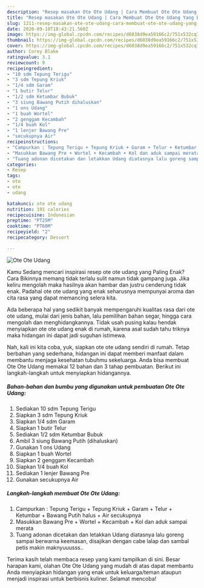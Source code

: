 ```yaml
---
description: "Resep masakan Ote Ote Udang | Cara Membuat Ote Ote Udang Yang Bikin Ngiler"
title: "Resep masakan Ote Ote Udang | Cara Membuat Ote Ote Udang Yang Bikin Ngiler"
slug: 1211-resep-masakan-ote-ote-udang-cara-membuat-ote-ote-udang-yang-bikin-ngiler
date: 2020-09-10T18:43:21.560Z
image: https://img-global.cpcdn.com/recipes/d6038d9ea59166c2/751x532cq70/ote-ote-udang-foto-resep-utama.jpg
thumbnail: https://img-global.cpcdn.com/recipes/d6038d9ea59166c2/751x532cq70/ote-ote-udang-foto-resep-utama.jpg
cover: https://img-global.cpcdn.com/recipes/d6038d9ea59166c2/751x532cq70/ote-ote-udang-foto-resep-utama.jpg
author: Corey Blake
ratingvalue: 3.1
reviewcount: 9
recipeingredient:
- "10 sdm Tepung Terigu"
- "3 sdm Tepung Kriuk"
- "1/4 sdm Garam"
- "1 butir Telur"
- "1/2 sdm Ketumbar Bubuk"
- "3 siung Bawang Putih dihaluskan"
- "1 ons Udang"
- "1 buah Wortel"
- "2 genggam Kecambah"
- "1/4 buah Kol"
- "1 lenjer Bawang Pre"
- "secukupnya Air"
recipeinstructions:
- "Campurkan : Tepung Terigu + Tepung Kriuk + Garam + Telur + Ketumbar + Bawang Putih halus + Air secukupnya"
- "Masukkan Bawang Pre + Wortel + Kecambah + Kol dan aduk sampai merata"
- "Tuang adonan dicetakan dan letakkan Udang diatasnya lalu goreng sampai berwarna keemasan, disajikan dengan cabe lalap dan sambal petis makin maknyuuusss.."
categories:
- Resep
tags:
- ote
- ote
- udang

katakunci: ote ote udang 
nutrition: 191 calories
recipecuisine: Indonesian
preptime: "PT25M"
cooktime: "PT60M"
recipeyield: "2"
recipecategory: Dessert

---
```



![Ote Ote Udang](https://img-global.cpcdn.com/recipes/d6038d9ea59166c2/751x532cq70/ote-ote-udang-foto-resep-utama.jpg)

Kamu Sedang mencari inspirasi resep ote ote udang yang Paling Enak? Cara Bikinnya memang tidak terlalu sulit namun tidak gampang juga. Jika keliru mengolah maka hasilnya akan hambar dan justru cenderung tidak enak. Padahal ote ote udang yang enak seharusnya mempunyai aroma dan cita rasa yang dapat memancing selera kita.

Ada beberapa hal yang sedikit banyak mempengaruhi kualitas rasa dari ote ote udang, mulai dari jenis bahan, lalu pemilihan bahan segar, hingga cara mengolah dan menghidangkannya. Tidak usah pusing kalau hendak menyiapkan ote ote udang enak di rumah, karena asal sudah tahu triknya maka hidangan ini dapat jadi suguhan istimewa.




Nah, kali ini kita coba, yuk, siapkan ote ote udang sendiri di rumah. Tetap berbahan yang sederhana, hidangan ini dapat memberi manfaat dalam membantu menjaga kesehatan tubuhmu sekeluarga. Anda bisa membuat Ote Ote Udang memakai 12 bahan dan 3 tahap pembuatan. Berikut ini langkah-langkah untuk menyiapkan hidangannya.

<!--inarticleads1-->

##### Bahan-bahan dan bumbu yang digunakan untuk pembuatan Ote Ote Udang:

1. Sediakan 10 sdm Tepung Terigu
1. Siapkan 3 sdm Tepung Kriuk
1. Siapkan 1/4 sdm Garam
1. Siapkan 1 butir Telur
1. Sediakan 1/2 sdm Ketumbar Bubuk
1. Ambil 3 siung Bawang Putih (dihaluskan)
1. Gunakan 1 ons Udang
1. Siapkan 1 buah Wortel
1. Siapkan 2 genggam Kecambah
1. Siapkan 1/4 buah Kol
1. Sediakan 1 lenjer Bawang Pre
1. Gunakan secukupnya Air




<!--inarticleads2-->

##### Langkah-langkah membuat Ote Ote Udang:

1. Campurkan : Tepung Terigu + Tepung Kriuk + Garam + Telur + Ketumbar + Bawang Putih halus + Air secukupnya
1. Masukkan Bawang Pre + Wortel + Kecambah + Kol dan aduk sampai merata
1. Tuang adonan dicetakan dan letakkan Udang diatasnya lalu goreng sampai berwarna keemasan, disajikan dengan cabe lalap dan sambal petis makin maknyuuusss..




Terima kasih telah membaca resep yang kami tampilkan di sini. Besar harapan kami, olahan Ote Ote Udang yang mudah di atas dapat membantu Anda menyiapkan hidangan yang enak untuk keluarga/teman ataupun menjadi inspirasi untuk berbisnis kuliner. Selamat mencoba!
